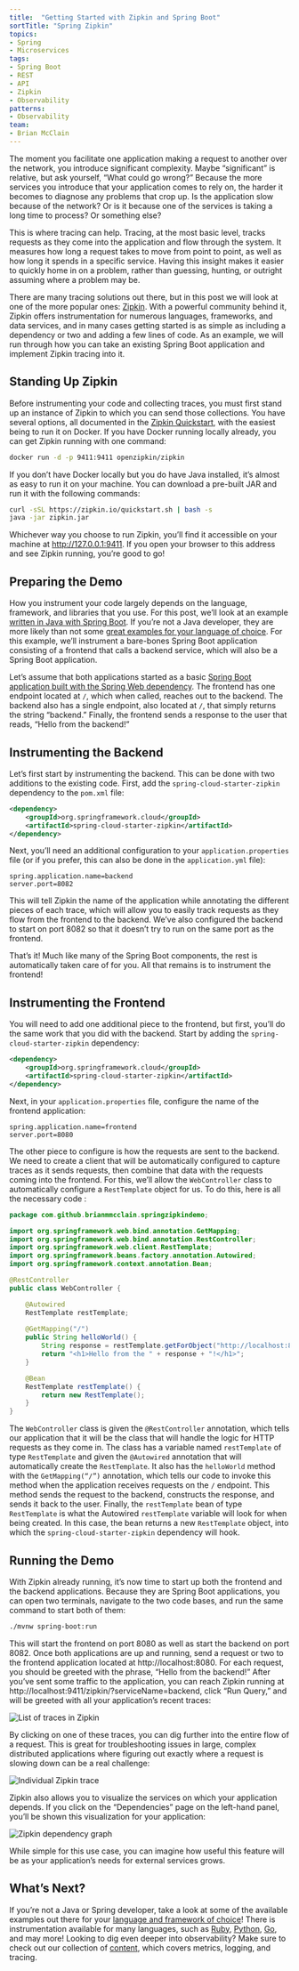 ```yaml
---
title:  "Getting Started with Zipkin and Spring Boot"
sortTitle: "Spring Zipkin"
topics:
- Spring
- Microservices
tags:
- Spring Boot
- REST
- API
- Zipkin
- Observability
patterns:
- Observability
team:
- Brian McClain
---
```


The moment you facilitate one application making a request to another over the network, you  introduce significant complexity. Maybe “significant” is relative, but ask yourself, “What could go wrong?” Because the more services you introduce that your application comes to rely on, the harder it becomes to diagnose any problems that crop up. Is the application slow because of the network? Or is it because one of the services is taking a long time to process? Or something else? 

This is where tracing can help. Tracing, at the most basic level, tracks requests as they come into the application and flow through the system. It measures how long a request takes to move from point to point, as well as how long it spends in a specific service. Having this insight makes it easier to quickly home in on a problem, rather than guessing, hunting, or outright assuming where a problem may be.

There are many tracing solutions out there, but in this post we will look at one of the more popular ones: [Zipkin](https://zipkin.io/). With a powerful community behind it, Zipkin offers instrumentation for numerous languages, frameworks, and data services, and in many cases  getting started is as simple as including a dependency or two and adding a few lines of code. As an example, we will run through  how you can take an existing Spring Boot application and implement Zipkin tracing into it.

## Standing Up Zipkin
Before instrumenting your code and collecting traces, you must first stand up an instance of Zipkin to which you can send those collections. You have several options, all documented in the [Zipkin Quickstart](https://zipkin.io/pages/quickstart.html), with the easiest being to run it on Docker. If you have Docker running locally already, you can get Zipkin running with one command:

```bash
docker run -d -p 9411:9411 openzipkin/zipkin
```

If you don’t have Docker locally but you do have Java installed, it’s almost as easy to run it on your machine. You can download a pre-built JAR and run it with the following commands:

```bash
curl -sSL https://zipkin.io/quickstart.sh | bash -s
java -jar zipkin.jar
```

Whichever way you choose to run Zipkin, you’ll find it accessible on your machine at http://127.0.0.1:9411. If you open your browser to this address and see Zipkin running, you’re good to go! 

## Preparing the Demo
How you instrument your code largely depends on the language, framework, and libraries that you use. For this post, we’ll look at an example [written in Java with Spring Boot](https://github.com/BrianMMcClain/spring-zipkin-demo). If you’re not a Java developer, they are more likely than not some [great examples for your language of choice](https://zipkin.io/pages/tracers_instrumentation.html). For this example, we’ll instrument a bare-bones Spring Boot application consisting of a frontend that calls a backend service, which will also be a Spring Boot application. 

Let’s assume that both applications started as a basic [Spring Boot application built with the Spring Web dependency](/guides/spring/spring-build-api). The frontend has one endpoint located at `/`, which when called, reaches out to the backend. The backend also has a single endpoint, also located at `/`, that simply returns the string “backend.” Finally, the frontend sends a response to the user that reads, “Hello from the backend!”

## Instrumenting the Backend
Let’s first start by instrumenting the backend. This can be done with two additions to the existing code. First, add the `spring-cloud-starter-zipkin` dependency to the `pom.xml` file:

```xml
<dependency>
	<groupId>org.springframework.cloud</groupId>
	<artifactId>spring-cloud-starter-zipkin</artifactId>
</dependency>
```

Next, you’ll need an additional configuration to your `application.properties` file (or if you prefer, this can also be done in the `application.yml` file):

```
spring.application.name=backend
server.port=8082
```

This will tell Zipkin the name of the application while annotating the different pieces of each trace, which will allow you to easily track requests as they flow from the frontend to the backend. We’ve also configured the backend to start on port 8082 so that it doesn’t try to run on the same port as the frontend.

That’s it! Much like many of the Spring Boot components, the rest is automatically taken care of for you. All that remains is to instrument the frontend!

## Instrumenting the Frontend
You will need to add one additional piece to the frontend, but first, you’ll do the same work that you did with the backend. Start by adding the `spring-cloud-starter-zipkin` dependency:

```xml
<dependency>
	<groupId>org.springframework.cloud</groupId>
	<artifactId>spring-cloud-starter-zipkin</artifactId>
</dependency>
```

Next, in your `application.properties` file, configure the name of the frontend application:

```
spring.application.name=frontend
server.port=8080
```

The other piece to configure is how the requests are sent to the backend. We need to create a client that will be automatically configured to capture traces as it sends requests, then combine that data with the requests coming into the frontend. For this, we’ll allow the `WebController` class to automatically configure a `RestTemplate` object for us. To do this, here is all the necessary code :

```java
package com.github.brianmmcclain.springzipkindemo;

import org.springframework.web.bind.annotation.GetMapping;
import org.springframework.web.bind.annotation.RestController;
import org.springframework.web.client.RestTemplate;
import org.springframework.beans.factory.annotation.Autowired;
import org.springframework.context.annotation.Bean;

@RestController
public class WebController {

    @Autowired 
    RestTemplate restTemplate;
    
    @GetMapping("/")
    public String helloWorld() {
        String response = restTemplate.getForObject("http://localhost:8082", String.class);
        return "<h1>Hello from the " + response + "!</h1>";
    }

    @Bean 
    RestTemplate restTemplate() {
        return new RestTemplate();
    }
}
```

 The `WebController` class is given the `@RestController` annotation, which tells our application that it will be the class that will handle the logic for HTTP requests as they come in. The class has a variable named `restTemplate` of type `RestTemplate` and given the `@Autowired` annotation that will automatically create the `RestTemplate`. It also has the `helloWorld` method with the `GetMapping(“/”)` annotation, which tells our code to invoke this method when the application receives requests on the `/` endpoint. This method sends the request to the backend, constructs the response, and sends it back to the user. Finally, the `restTemplate` bean of type `RestTemplate` is  what the Autowired `restTemplate` variable will look for when being created. In this case, the bean returns a new `RestTemplate` object, into which the `spring-cloud-starter-zipkin` dependency will hook.

## Running the Demo
With Zipkin already running, it’s now time to start up both the frontend and the backend applications. Because they are Spring Boot applications, you can open two terminals, navigate to the two code bases, and run the same command to start both of them:

```bash
./mvnw spring-boot:run
```

This will start the frontend on port 8080 as well as start the backend on port 8082. Once both applications are up and running, send a request or two to the frontend application located at http://localhost:8080. For each request, you should be greeted with the phrase, “Hello from the backend!” After you’ve sent some traffic to the application, you can reach Zipkin running at http://localhost:9411/zipkin/?serviceName=backend, click “Run Query,” and will be greeted with all   your application’s recent traces:

![List of traces in Zipkin](/images/guides/spring/screenshots/zipkin-spring-1.png)

By clicking on one of these traces, you can dig further into the entire flow of a request. This is great for troubleshooting issues in large, complex distributed applications where figuring out exactly where a request is slowing down can be a real challenge:

![Individual Zipkin trace](/images/guides/spring/screenshots/zipkin-spring-2.png)

Zipkin also allows you to visualize the services on which your application depends. If you click on the “Dependencies” page on the left-hand panel, you’ll be shown this visualization for your application:

![Zipkin dependency graph](/images/guides/spring/screenshots/zipkin-spring-3.png)

While simple for this use case, you can imagine how useful this feature will be as your application’s needs for external services grows.

## What’s Next?

If you’re not a Java or Spring developer, take a look at some of the available examples out there for your [language and framework of choice](https://zipkin.io/pages/tracers_instrumentation.html)! There is instrumentation available for many languages, such as [Ruby](https://github.com/openzipkin/zipkin-ruby), [Python](https://github.com/Yelp/py_zipkin), [Go](https://github.com/openzipkin-contrib/zipkin-go-opentracing), and may more! Looking to dig even deeper into observability? Make sure to check out our collection of [content](https://tanzu.vmware.com/developer/patterns/observability/), which covers metrics, logging, and tracing.
